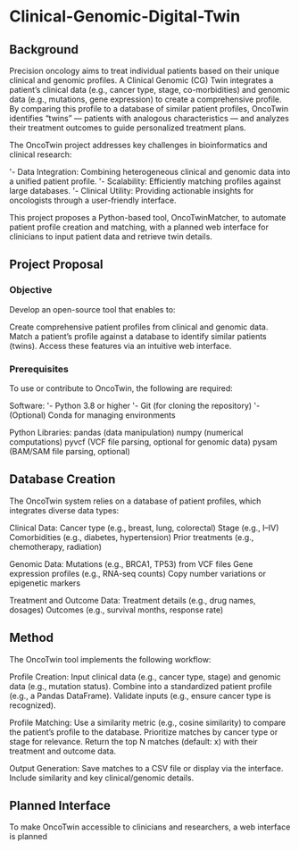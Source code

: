 # Clinical-Genomic-Digital-Twin

## Background

Precision oncology aims to treat individual patients based on their unique clinical and genomic profiles. A Clinical Genomic (CG) Twin integrates a patient’s clinical data (e.g., cancer type, stage, co-morbidities) and genomic data (e.g., mutations, gene expression) to create a comprehensive profile. By comparing this profile to a database of similar patient profiles, OncoTwin identifies “twins” — patients with analogous characteristics — and analyzes their treatment outcomes to guide personalized treatment plans.

The OncoTwin project addresses key challenges in bioinformatics and clinical research:

'- Data Integration: Combining heterogeneous clinical and genomic data into a unified patient profile.
'- Scalability: Efficiently matching profiles against large databases.
'- Clinical Utility: Providing actionable insights for oncologists through a user-friendly interface.

This project proposes a Python-based tool, OncoTwinMatcher, to automate patient profile creation and matching, with a planned web interface for clinicians to input patient data and retrieve twin details.

## Project Proposal

### Objective

Develop an open-source tool that enables to:

Create comprehensive patient profiles from clinical and genomic data.
Match a patient’s profile against a database to identify similar patients (twins).
Access these features via an intuitive web interface.

### Prerequisites

To use or contribute to OncoTwin, the following are required:

Software:
'- Python 3.8 or higher
'- Git (for cloning the repository)
'- (Optional) Conda for managing environments

Python Libraries:
pandas (data manipulation)
numpy (numerical computations)
pyvcf (VCF file parsing, optional for genomic data)
pysam (BAM/SAM file parsing, optional)


## Database Creation

The OncoTwin system relies on a database of patient profiles, which integrates diverse data types:

Clinical Data:
Cancer type (e.g., breast, lung, colorectal)
Stage (e.g., I–IV)
Comorbidities (e.g., diabetes, hypertension)
Prior treatments (e.g., chemotherapy, radiation)

Genomic Data:
Mutations (e.g., BRCA1, TP53) from VCF files
Gene expression profiles (e.g., RNA-seq counts)
Copy number variations or epigenetic markers

Treatment and Outcome Data:
Treatment details (e.g., drug names, dosages)
Outcomes (e.g., survival months, response rate)



## Method

The OncoTwin tool implements the following workflow:

Profile Creation:
Input clinical data (e.g., cancer type, stage) and genomic data (e.g., mutation status).
Combine into a standardized patient profile (e.g., a Pandas DataFrame).
Validate inputs (e.g., ensure cancer type is recognized).

Profile Matching:
Use a similarity metric (e.g., cosine similarity) to compare the patient’s profile to the database.
Prioritize matches by cancer type or stage for relevance.
Return the top N matches (default: x) with their treatment and outcome data.

Output Generation:
Save matches to a CSV file or display via the interface.
Include similarity and key clinical/genomic details.

## Planned Interface

To make OncoTwin accessible to clinicians and researchers, a web interface is planned
